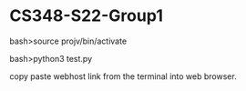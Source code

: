 # CS348-S22-Group1


bash>source projv/bin/activate


bash>python3 test.py



copy paste webhost link from the terminal into web browser. 
